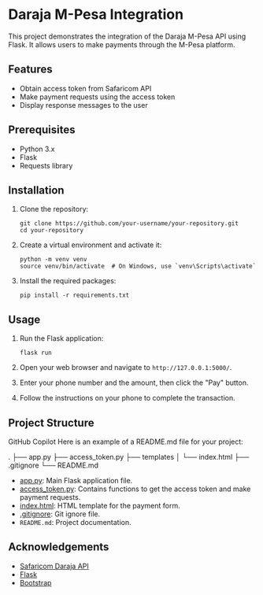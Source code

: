 # Daraja M-Pesa Integration

This project demonstrates the integration of the Daraja M-Pesa API using Flask. It allows users to make payments through the M-Pesa platform.

## Features

- Obtain access token from Safaricom API
- Make payment requests using the access token
- Display response messages to the user

## Prerequisites

- Python 3.x
- Flask
- Requests library

## Installation

1. Clone the repository:

    ```
    git clone https://github.com/your-username/your-repository.git
    cd your-repository
    ```

2. Create a virtual environment and activate it:

    ```
    python -m venv venv
    source venv/bin/activate  # On Windows, use `venv\Scripts\activate`
    ```

3. Install the required packages:

    ```
    pip install -r requirements.txt
    ```

## Usage

1. Run the Flask application:

    ```
    flask run
    ```

2. Open your web browser and navigate to `http://127.0.0.1:5000/`.

3. Enter your phone number and the amount, then click the "Pay" button.

4. Follow the instructions on your phone to complete the transaction.

## Project Structure

GitHub Copilot
Here is an example of a README.md file for your project:

. ├── app.py ├── access_token.py ├── templates │ └── index.html ├── .gitignore └── README.md

- [app.py](http://_vscodecontentref_/0): Main Flask application file.
- [access_token.py](http://_vscodecontentref_/1): Contains functions to get the access token and make payment requests.
- [index.html](http://_vscodecontentref_/2): HTML template for the payment form.
- [.gitignore](http://_vscodecontentref_/3): Git ignore file.
- `README.md`: Project documentation.

## Acknowledgements

- [Safaricom Daraja API](https://developer.safaricom.co.ke/daraja/apis/post/safaricom-sandbox)
- [Flask](https://flask.palletsprojects.com/)
- [Bootstrap](https://getbootstrap.com/)
